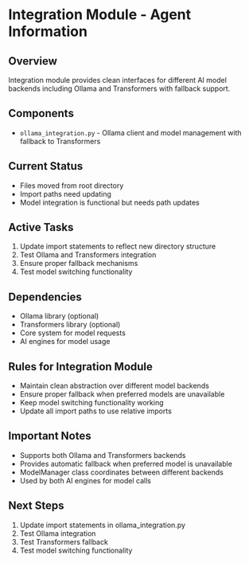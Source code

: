 # Integration Module - Agent Information

## Overview
Integration module provides clean interfaces for different AI model backends including Ollama and Transformers with fallback support.

## Components
- `ollama_integration.py` - Ollama client and model management with fallback to Transformers

## Current Status
- Files moved from root directory
- Import paths need updating
- Model integration is functional but needs path updates

## Active Tasks
1. Update import statements to reflect new directory structure
2. Test Ollama and Transformers integration
3. Ensure proper fallback mechanisms
4. Test model switching functionality

## Dependencies
- Ollama library (optional)
- Transformers library (optional)
- Core system for model requests
- AI engines for model usage

## Rules for Integration Module
- Maintain clean abstraction over different model backends
- Ensure proper fallback when preferred models are unavailable
- Keep model switching functionality working
- Update all import paths to use relative imports

## Important Notes
- Supports both Ollama and Transformers backends
- Provides automatic fallback when preferred model is unavailable
- ModelManager class coordinates between different backends
- Used by both AI engines for model calls

## Next Steps
1. Update import statements in ollama_integration.py
2. Test Ollama integration
3. Test Transformers fallback
4. Test model switching functionality